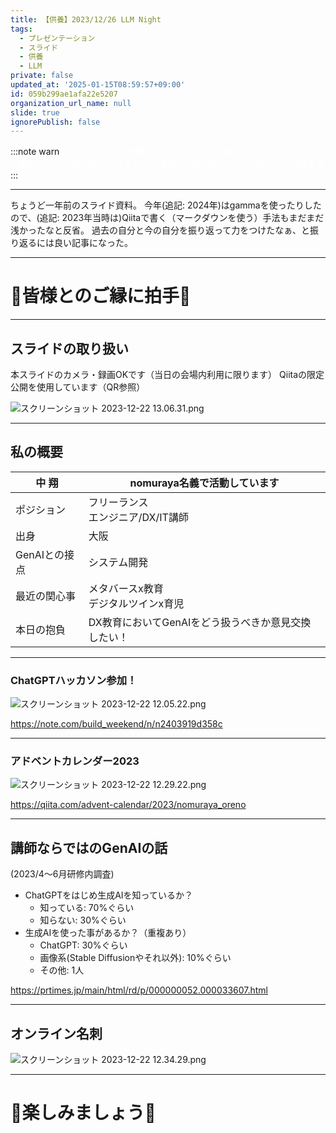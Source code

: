 ```yaml
---
title: 【供養】2023/12/26 LLM Night
tags:
  - プレゼンテーション
  - スライド
  - 供養
  - LLM
private: false
updated_at: '2025-01-15T08:59:57+09:00'
id: 059b299ae1afa22e5207
organization_url_name: null
slide: true
ignorePublish: false
---
```

:::note warn
<font color="white">
2024アドカレで供養しようとしたものの後回しになったスライド記事だが、１年間の変化を見るという意味では面白かったので捨てずに公開する
</font>
:::

---

ちょうど一年前のスライド資料。
今年(追記: 2024年)はgammaを使ったりしたので、(追記: 2023年当時は)Qiitaで書く（マークダウンを使う）手法もまだまだ浅かったなと反省。
過去の自分と今の自分を振り返って力をつけたなぁ、と振り返るには良い記事になった。

---

# 👏皆様とのご縁に拍手👏

---

## スライドの取り扱い
本スライドのカメラ・録画OKです（当日の会場内利用に限ります）
Qiitaの限定公開を使用しています（QR参照）

![スクリーンショット 2023-12-22 13.06.31.png](https://qiita-image-store.s3.ap-northeast-1.amazonaws.com/0/122800/fe5ab101-f85b-90a5-24d5-da1a4b9fa155.png)

---

## 私の概要
| 中 翔 | nomuraya名義で活動しています |
| --- | --- |
| ポジション | フリーランス<br>エンジニア/DX/IT講師 |
| 出身 | 大阪 |
| GenAIとの接点 | システム開発 |
| 最近の関心事 | メタバースx教育<br>デジタルツインx育児 |
| 本日の抱負 | DX教育においてGenAIをどう扱うべきか意見交換したい！ |

---

### ChatGPTハッカソン参加！
![スクリーンショット 2023-12-22 12.05.22.png](https://qiita-image-store.s3.ap-northeast-1.amazonaws.com/0/122800/9e9ca52f-369a-a0ec-b4da-6fc888dfd751.png)

https://note.com/build_weekend/n/n2403919d358c

---

### アドベントカレンダー2023
![スクリーンショット 2023-12-22 12.29.22.png](https://qiita-image-store.s3.ap-northeast-1.amazonaws.com/0/122800/16fc59c8-4fb9-de4f-196c-5baafb210633.png)

https://qiita.com/advent-calendar/2023/nomuraya_oreno

---

## 講師ならではのGenAIの話
(2023/4〜6月研修内調査)
- ChatGPTをはじめ生成AIを知っているか？
  - 知っている: 70%ぐらい
  - 知らない: 30%ぐらい
- 生成AIを使った事があるか？（重複あり）
  - ChatGPT: 30%ぐらい
  - 画像系(Stable Diffusionやそれ以外): 10%ぐらい
  - その他: 1人

https://prtimes.jp/main/html/rd/p/000000052.000033607.html

---

## オンライン名刺
![スクリーンショット 2023-12-22 12.34.29.png](https://qiita-image-store.s3.ap-northeast-1.amazonaws.com/0/122800/603de3f5-3340-6f47-71b4-83670e0e7055.png)

---

# 🍷楽しみましょう🍺
